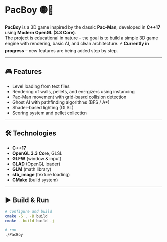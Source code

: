 # PacBoy 🟡👾  

**PacBoy** is a 3D game inspired by the classic **Pac-Man**, developed in **C++17** using **Modern OpenGL (3.3 Core)**.  
The project is educational in nature – the goal is to build a simple 3D game engine with rendering, basic AI, and clean architecture.
⚡ **Currently in progress** – new features are being added step by step.  

---

## 🎮 Features  
- Level loading from text files  
- Rendering of walls, pellets, and energizers using instancing  
- Pac-Man movement with grid-based collision detection  
- Ghost AI with pathfinding algorithms (BFS / A*)  
- Shader-based lighting (GLSL)  
- Scoring system and pellet collection  

---

## 🛠️ Technologies  
- **C++17**  
- **OpenGL 3.3 Core**, GLSL  
- **GLFW** (window & input)  
- **GLAD** (OpenGL loader)  
- **GLM** (math library)  
- **stb_image** (texture loading)  
- **CMake** (build system)  

---

## ▶️ Build & Run  
```bash
# configure and build
cmake -S . -B build
cmake --build build -j

# run
./PacBoy